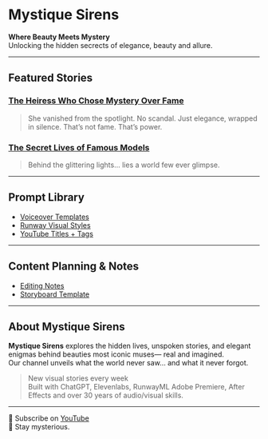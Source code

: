 
<!-- Mystique Sirens GitHub Pages Home -->

# Mystique Sirens

**Where Beauty Meets Mystery**  
Unlocking the hidden secrects of elegance, beauty and allure.

---

## Featured Stories

### [The Heiress Who Chose Mystery Over Fame](./02_video-projects/001_the-heiress/storyboard.md)
> She vanished from the spotlight. No scandal. Just elegance, wrapped in silence. That’s not fame. That’s power.

### [The Secret Lives of Famous Models](./02_video-projects/001_template-video/storyboard.md)
> Behind the glittering lights... lies a world few ever glimpse.

---

## Prompt Library

- [Voiceover Templates](./03_prompts-bank/voiceover-prompts.md)
- [Runway Visual Styles](./03_prompts-bank/runway-visuals.md)
- [YouTube Titles + Tags](./03_prompts-bank/titles-and-tags.md)

---

## Content Planning & Notes

- [Editing Notes](./02_video-projects/001_template-video/edit-notes.md)
- [Storyboard Template](./01_templates/storyboard-template.md)

---

## About Mystique Sirens

**Mystique Sirens** explores the hidden lives, unspoken stories, and elegant enigmas behind beauties most iconic muses— real and imagined.  
Our channel unveils what the world never saw… and what it never forgot.

> New visual stories every week  
> Built with ChatGPT, Elevenlabs, RunwayML Adobe Premiere, After Effects and over 30 years of audio/visual skills.

---

📌 Subscribe on [YouTube](https://youtube.com/@MystiqueSirens)  
💌 Stay mysterious.

